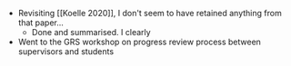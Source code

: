 - Revisiting [[Koelle 2020]], I don't seem to have retained anything from that paper...
	- Done and summarised. I clearly
- Went to the GRS workshop on progress review process between supervisors and students